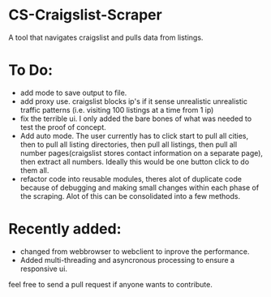 # CS-Craigslist-Scraper
A tool that navigates craigslist and pulls data from listings.

# To Do:
* add mode to save output to file.
* add proxy use. craigslist blocks ip's if it sense unrealistic unrealistic traffic patterns (i.e. visiting 100 listings at a time from 1 ip)
* fix the terrible ui. I only added the bare bones of what was needed to test the proof of concept.
* Add auto mode. The user currently has to click start to pull all cities, then to pull all listing directories, then pull all listings, then pull all number pages(craigslist stores contact information on a separate page), then extract all numbers. Ideally this would be one button click to do them all. 
* refactor code into reusable modules, theres alot of duplicate code because of debugging and making small changes within each phase of the scraping. Alot of this can be consolidated into a few methods.

# Recently added:
* changed from webbrowser to webclient to inprove the performance.
* Added multi-threading and asyncronous processing to ensure a responsive ui.

feel free to send a pull request if anyone wants to contribute. 
